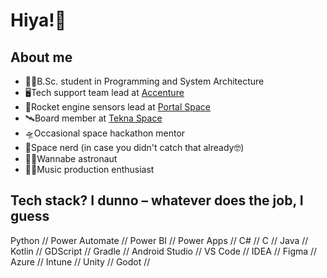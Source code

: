 # Hiya!👋

## About me
- 🧑‍🎓B.Sc. student in Programming and System Architecture
- 🖥️Tech support team lead at [Accenture](https://www.accenture.com/)
- 🚀Rocket engine sensors lead at [Portal Space](https://portalspace.no/)
- 🛰️Board member at [Tekna Space](https://www.tekna.no/en)
- 🛸Occasional space hackathon mentor
- 🌌Space nerd (in case you didn't catch that already🤓)
- 🧑‍🚀Wannabe astronaut
- 👩‍🎤Music production enthusiast

## Tech stack? I dunno – whatever does the job, I guess
Python // Power Automate // Power BI // Power Apps // C# // C // Java // Kotlin // GDScript // Gradle // Android Studio // VS Code // IDEA // Figma // Azure // Intune // Unity // Godot // 